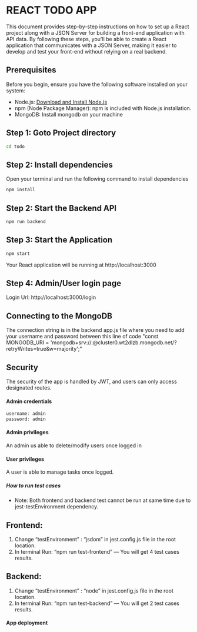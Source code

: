 # REACT TODO APP

This document provides step-by-step instructions on how to set up a React project along with a JSON Server for building a front-end application with API data. By following these steps, you'll be able to create a React application that communicates with a JSON Server, making it easier to develop and test your front-end without relying on a real backend.

## Prerequisites

Before you begin, ensure you have the following software installed on your system:

- Node.js: [Download and Install Node.js](https://nodejs.org/)
- npm (Node Package Manager): npm is included with Node.js installation.
- MongoDB: Install mongodb on your machine

## Step 1: Goto Project directory
```bash
cd todo
```

## Step 2: Install dependencies

Open your terminal and run the following command to install dependencies 

```bash
npm install
```

## Step 2: Start the Backend API
```bash
npm run backend
```

## Step 3: Start the Application
```bash
npm start
```
Your React application will be running at http://localhost:3000

## Step 4: Admin/User login page

Login Url: http://localhost:3000/login


## Connecting to the MongoDB 

The connection string is in the backend app.js file where you need to add your username and password between this line of code "const MONGODB_URI = 'mongodb+srv://<username>:<password>@cluster0.wt2dlzb.mongodb.net/?retryWrites=true&w=majority';"

## Security

The security of the app is handled by JWT, and users can only access designated routes. 

#### Admin credentials
```javascript
username: admin
password: admin
```
#### Admin privileges

An admin us able to delete/modify users once logged in

#### User privileges

A user is able to manage tasks once logged.

##### How to run test cases
* Note: Both frontend and backend test cannot be run at same time due to jest-testEnvironment dependency.

## Frontend:
1. Change “testEnvironment” : “jsdom” in jest.config.js file in the root location.
2. In terminal Run: “npm run test-frontend”
— You will get 4 test cases results.

## Backend:
1. Change “testEnvironment” : “node” in jest.config.js file in the root location.
2. In terminal Run: “npm run test-backend”
— You will get 2 test cases results.

#### App deployment





